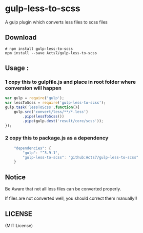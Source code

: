 gulp-less-to-scss
=======
A gulp plugin which converts less files to scss files

Download
-------

```
# npm install gulp-less-to-scss
npm install --save Acts7/gulp-less-to-scss
```


Usage : 
-------

### 1 copy this to gulpfile.js and place in root folder where conversion will happen

```javascript
var gulp = require('gulp');
var lessToScss = require('gulp-less-to-scss');
gulp.task('lessToScss',function(){
    gulp.src('convert/less/**/*.less')
		.pipe(lessToScss())
		.pipe(gulp.dest('result/core/scss'));
});
```

### 2 copy this to package.js as a dependency
````javascript
	"dependencies": {
		"gulp": "^3.9.1",
		"gulp-less-to-scss": "github:Acts7/gulp-less-to-scss"
	}
````



Notice
-------
Be Aware that not all less files can be converted properly.

If files are not converted well, you should correct them manually!!

LICENSE
-------

(MIT License)